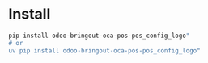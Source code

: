 # Install

```bash
pip install odoo-bringout-oca-pos-pos_config_logo"
# or
uv pip install odoo-bringout-oca-pos-pos_config_logo"
```
